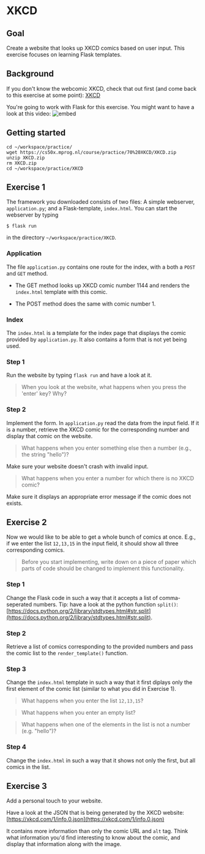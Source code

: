 # XKCD

## Goal

Create a website that looks up XKCD comics based on user input. This exercise focuses on learning Flask templates.

## Background

If you don't know the webcomic XKCD, check that out first (and come back to this exercise at some point):
[XKCD](https://xkcd.com/979/)

You're going to work with Flask for this exercise. You might want to have a look at this video:
![embed](https://www.youtube.com/embed/X0dwkDh8kwA)

## Getting started

    cd ~/workspace/practice/
    wget https://cs50x.mprog.nl/course/practice/70%20XKCD/XKCD.zip
    unzip XKCD.zip
    rm XKCD.zip
    cd ~/workspace/practice/XKCD

## Exercise 1

The framework you downloaded consists of two files: A simple webserver, `application.py`; and a Flask-template, `index.html`. You can start the webserver by typing

	$ flask run

in the directory `~/workspace/practice/XKCD`.

### Application

The file `application.py` contains one route for the index, with a both a `POST` and `GET` method. 

- The GET method looks up XKCD comic number 1144 and renders the `index.html` template with this comic.

- The POST method does the same with comic number 1.

### Index

The `index.html` is a template for the index page that displays the comic provided by `application.py`. It also contains a form that is not yet being used.

### Step 1

Run the website by typing `flask run` and have a look at it.

> When you look at the website, what happens when you press the 'enter' key? Why?

### Step 2

Implement the form. In `application.py` read the data from the input field. If it is a number, retrieve the XKCD comic for the corresponding number and display that comic on the website.

> What happens when you enter something else then a number (e.g., the string "hello")?

Make sure your website doesn't crash with invalid input.

> What happens when you enter a number for which there is no XKCD comic?

Make sure it displays an appropriate error message if the comic does not exists.

## Exercise 2

Now we would like to be able to get a whole bunch of comics at once. E.g., if we enter the list `12,13,15` in the input field, it should show all three corresponding comics.

> Before you start implementing, write down on a piece of paper which parts of code should be changed to implement this functionality.

### Step 1

Change the Flask code in such a way that it accepts a list of comma-seperated numbers. Tip: have a look at the python function `split()`: [https://docs.python.org/2/library/stdtypes.html#str.split](https://docs.python.org/2/library/stdtypes.html#str.split).

### Step 2

Retrieve a list of comics corresponding to the provided numbers and pass the comic list to the `render_template()` function. 

### Step 3

Change the `index.html` template in such a way that it first diplays only the first element of the comic list (similar to what you did in Exercise 1).

> What happens when you enter the list `12,13,15`?

> What happens when you enter an empty list?

> What happens when one of the elements in the list is not a number (e.g. "hello")?

### Step 4

Change the `index.html` in such a way that it shows not only the first, but all comics in the list.

## Exercise 3

Add a personal touch to your website.

Have a look at the JSON that is being generated by the XKCD website: [https://xkcd.com/1/info.0.json](https://xkcd.com/1/info.0.json)

It contains more information than only the comic URL and `alt` tag. Think what information you'd find interesting to know about the comic, and display that information along with the image.
